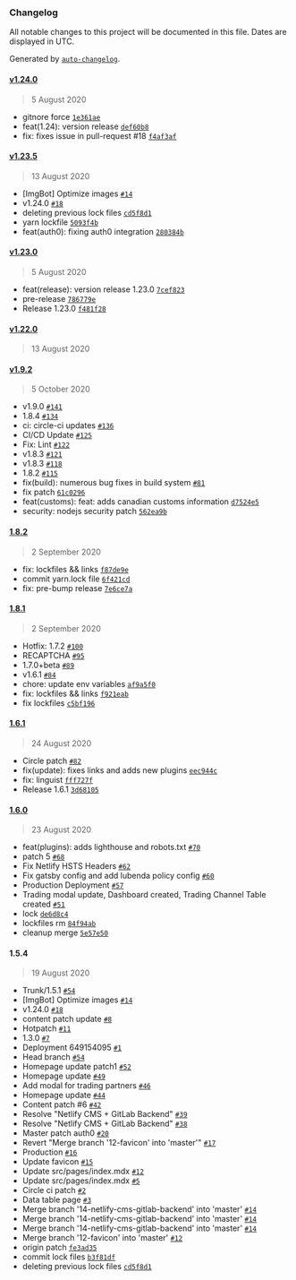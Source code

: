 ### Changelog

All notable changes to this project will be documented in this file. Dates are displayed in UTC.

Generated by [`auto-changelog`](https://github.com/CookPete/auto-changelog).

#### [v1.24.0](https://github.com/freight-trust/webapp/compare/v1.23.5...v1.24.0)

> 5 August 2020

- gitnore force [`1e361ae`](https://github.com/freight-trust/webapp/commit/1e361ae7ac00cacce4394dd78f58db67fcb946b9)
- feat(1.24): version release [`def60b8`](https://github.com/freight-trust/webapp/commit/def60b832cc6d2d9175406215367a89e799360d6)
- fix: fixes issue in pull-request #18 [`f4af3af`](https://github.com/freight-trust/webapp/commit/f4af3af83b11cf8097f19aa8d66faab417b001d7)

#### [v1.23.5](https://github.com/freight-trust/webapp/compare/v1.23.0...v1.23.5)

> 13 August 2020

- [ImgBot] Optimize images [`#14`](https://github.com/freight-trust/webapp/pull/14)
- v1.24.0 [`#18`](https://github.com/freight-trust/webapp/pull/18)
- deleting previous lock files [`cd5f8d1`](https://github.com/freight-trust/webapp/commit/cd5f8d1b6430a73f076b4c19ea8ad25b0520e0bf)
- yarn lockfile [`5093f4b`](https://github.com/freight-trust/webapp/commit/5093f4ba4b9a570421ffda312dcc83d43f5fc056)
- feat(auth0): fixing auth0 integration [`280384b`](https://github.com/freight-trust/webapp/commit/280384b397f7c4c7d0780910868e3969fa404d85)

#### [v1.23.0](https://github.com/freight-trust/webapp/compare/v1.22.0...v1.23.0)

> 5 August 2020

- feat(release): version release 1.23.0 [`7cef823`](https://github.com/freight-trust/webapp/commit/7cef8236c5276e6b790f322c0bb47dc9adf99582)
- pre-release [`786779e`](https://github.com/freight-trust/webapp/commit/786779e619e44a34c5a45ef0843219a270e1da44)
- Release 1.23.0 [`f481f28`](https://github.com/freight-trust/webapp/commit/f481f286ac6fca8dc17fafe86243c325d91482ca)

#### [v1.22.0](https://github.com/freight-trust/webapp/compare/v1.9.2...v1.22.0)

> 13 August 2020

#### [v1.9.2](https://github.com/freight-trust/webapp/compare/1.8.2...v1.9.2)

> 5 October 2020

- v1.9.0 [`#141`](https://github.com/freight-trust/webapp/pull/141)
- 1.8.4 [`#134`](https://github.com/freight-trust/webapp/pull/134)
- ci: circle-ci updates [`#136`](https://github.com/freight-trust/webapp/pull/136)
- CI/CD Update [`#125`](https://github.com/freight-trust/webapp/pull/125)
- Fix: Lint [`#122`](https://github.com/freight-trust/webapp/pull/122)
- v1.8.3 [`#121`](https://github.com/freight-trust/webapp/pull/121)
- v1.8.3 [`#118`](https://github.com/freight-trust/webapp/pull/118)
- 1.8.2 [`#115`](https://github.com/freight-trust/webapp/pull/115)
- fix(build): numerous bug fixes in build system [`#81`](https://github.com/freight-trust/webapp/issues/81)
- fix patch [`61c0296`](https://github.com/freight-trust/webapp/commit/61c0296f04c3903ef456ef863f42407893f87d6d)
- feat(customs): feat: adds canadian customs information [`d7524e5`](https://github.com/freight-trust/webapp/commit/d7524e5c2237305c10247082a3c3d6502ce92894)
- security: nodejs security patch [`562ea9b`](https://github.com/freight-trust/webapp/commit/562ea9ba6500cc6c724b8120ffb088c06694839a)

#### [1.8.2](https://github.com/freight-trust/webapp/compare/1.8.1...1.8.2)

> 2 September 2020

- fix: lockfiles && links [`f87de9e`](https://github.com/freight-trust/webapp/commit/f87de9e25fbde250190bbb4ba994e96f682c7334)
- commit yarn.lock file [`6f421cd`](https://github.com/freight-trust/webapp/commit/6f421cd88d5f29465053c25f504054d6a034fc63)
- fix: pre-bump release [`7e6ce7a`](https://github.com/freight-trust/webapp/commit/7e6ce7a2a8609f0f6d5a1260f721aaa75eed03f5)

#### [1.8.1](https://github.com/freight-trust/webapp/compare/1.6.1...1.8.1)

> 2 September 2020

- Hotfix: 1.7.2 [`#100`](https://github.com/freight-trust/webapp/pull/100)
- RECAPTCHA [`#95`](https://github.com/freight-trust/webapp/pull/95)
- 1.7.0+beta [`#89`](https://github.com/freight-trust/webapp/pull/89)
- v1.6.1 [`#84`](https://github.com/freight-trust/webapp/pull/84)
- chore: update env variables [`af9a5f0`](https://github.com/freight-trust/webapp/commit/af9a5f0c8a33863c83e0580c3027a75ea8fbc7e5)
- fix: lockfiles && links [`f921eab`](https://github.com/freight-trust/webapp/commit/f921eabba30c0914880e394b3c3cbdce546f0cc9)
- fix lockfiles [`c5bf196`](https://github.com/freight-trust/webapp/commit/c5bf196c16af7598887ec2de6baaab6d9b2097a2)

#### [1.6.1](https://github.com/freight-trust/webapp/compare/1.6.0...1.6.1)

> 24 August 2020

- Circle patch [`#82`](https://github.com/freight-trust/webapp/pull/82)
- fix(update): fixes links and adds new plugins [`eec944c`](https://github.com/freight-trust/webapp/commit/eec944cbbe28bef45566365b69b5931045bbe070)
- fix: linguist [`fff727f`](https://github.com/freight-trust/webapp/commit/fff727faff68b42d9f7316cc5bb431360288d776)
- Release 1.6.1 [`3d68105`](https://github.com/freight-trust/webapp/commit/3d681058ec3932812e27d0bd1e6182f95e7ce441)

#### [1.6.0](https://github.com/freight-trust/webapp/compare/1.5.4...1.6.0)

> 23 August 2020

- feat(plugins): adds lighthouse and robots.txt [`#70`](https://github.com/freight-trust/webapp/pull/70)
- patch 5 [`#68`](https://github.com/freight-trust/webapp/pull/68)
- Fix Netlify HSTS Headers [`#62`](https://github.com/freight-trust/webapp/pull/62)
- Fix gatsby config and add lubenda policy config [`#60`](https://github.com/freight-trust/webapp/pull/60)
- Production Deployment [`#57`](https://github.com/freight-trust/webapp/pull/57)
- Trading modal update, Dashboard created, Trading Channel Table created [`#51`](https://github.com/freight-trust/webapp/pull/51)
- lock [`de6d8c4`](https://github.com/freight-trust/webapp/commit/de6d8c4ec76389583c473b4961051be2fe6245a5)
- lockfiles rm [`84f94ab`](https://github.com/freight-trust/webapp/commit/84f94abf5e4efd02184cb04933f693e9e169f3fd)
- cleanup merge [`5e57e50`](https://github.com/freight-trust/webapp/commit/5e57e50d4a5ab21f7b28979e3817b384cd68f03d)

#### 1.5.4

> 19 August 2020

- Trunk/1.5.1 [`#54`](https://github.com/freight-trust/webapp/pull/54)
- [ImgBot] Optimize images [`#14`](https://github.com/freight-trust/webapp/pull/14)
- v1.24.0 [`#18`](https://github.com/freight-trust/webapp/pull/18)
- content patch update [`#8`](https://github.com/freight-trust/webapp/pull/8)
- Hotpatch [`#11`](https://github.com/freight-trust/webapp/pull/11)
- 1.3.0 [`#7`](https://github.com/freight-trust/webapp/pull/7)
- Deployment 649154095 [`#1`](https://github.com/freight-trust/webapp/pull/1)
- Head branch [`#54`](https://github.com/freight-trust/webapp/pull/54)
- Homepage update patch1 [`#52`](https://github.com/freight-trust/webapp/pull/52)
- Homepage update [`#49`](https://github.com/freight-trust/webapp/pull/49)
- Add modal for trading partners [`#46`](https://github.com/freight-trust/webapp/pull/46)
- Homepage update [`#44`](https://github.com/freight-trust/webapp/pull/44)
- Content patch #6 [`#42`](https://github.com/freight-trust/webapp/pull/42)
- Resolve "Netlify CMS + GitLab Backend" [`#39`](https://github.com/freight-trust/webapp/pull/39)
- Resolve "Netlify CMS + GitLab Backend" [`#38`](https://github.com/freight-trust/webapp/pull/38)
- Master patch auth0 [`#20`](https://github.com/freight-trust/webapp/pull/20)
- Revert "Merge branch '12-favicon' into 'master'" [`#17`](https://github.com/freight-trust/webapp/pull/17)
- Production [`#16`](https://github.com/freight-trust/webapp/pull/16)
- Update favicon [`#15`](https://github.com/freight-trust/webapp/pull/15)
- Update src/pages/index.mdx [`#12`](https://github.com/freight-trust/webapp/pull/12)
- Update src/pages/index.mdx [`#5`](https://github.com/freight-trust/webapp/pull/5)
- Circle ci patch [`#2`](https://github.com/freight-trust/webapp/pull/2)
- Data table page [`#3`](https://github.com/freight-trust/webapp/pull/3)
- Merge branch '14-netlify-cms-gitlab-backend' into 'master' [`#14`](https://github.com/freight-trust/webapp/issues/14)
- Merge branch '14-netlify-cms-gitlab-backend' into 'master' [`#14`](https://github.com/freight-trust/webapp/issues/14)
- Merge branch '14-netlify-cms-gitlab-backend' into 'master' [`#14`](https://github.com/freight-trust/webapp/issues/14)
- Merge branch '12-favicon' into 'master' [`#12`](https://github.com/freight-trust/webapp/issues/12)
- origin patch [`fe3ad35`](https://github.com/freight-trust/webapp/commit/fe3ad352101057353a1bdd5a19076b8da7b65d28)
- commit lock files [`b3f81df`](https://github.com/freight-trust/webapp/commit/b3f81df1772e77816be574aa1802046cd9ec9c14)
- deleting previous lock files [`cd5f8d1`](https://github.com/freight-trust/webapp/commit/cd5f8d1b6430a73f076b4c19ea8ad25b0520e0bf)
